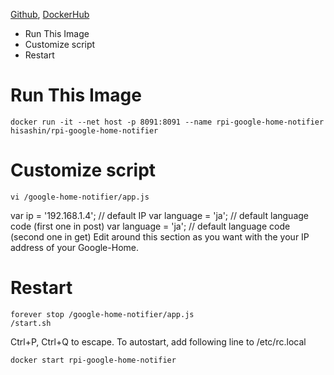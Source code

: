 [Github](https://github.com/hisashin/docker-rpi-google-home-notifier), [DockerHub](https://hub.docker.com/r/hisashin/rpi-google-home-notifier/)

* Run This Image
* Customize script
* Restart

# Run This Image

    docker run -it --net host -p 8091:8091 --name rpi-google-home-notifier hisashin/rpi-google-home-notifier

# Customize script

    vi /google-home-notifier/app.js
 
   var ip = '192.168.1.4'; // default IP
   var language = 'ja'; // default language code (first one in post)
   var language = 'ja'; // default language code (second one in get)
Edit around this section as you want with the your IP address of your Google-Home.

# Restart

    forever stop /google-home-notifier/app.js
    /start.sh

Ctrl+P, Ctrl+Q to escape. To autostart, add following line to /etc/rc.local

    docker start rpi-google-home-notifier



